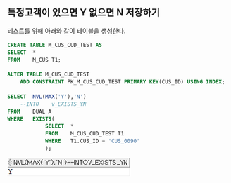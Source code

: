 ## 특정고객이 있으면 Y 없으면 N 저장하기
테스트를 위해 아래와 같이 테이블을 생성한다.

```sql
CREATE TABLE M_CUS_CUD_TEST AS
SELECT  *
FROM    M_CUS T1;

ALTER TABLE M_CUS_CUD_TEST
    ADD CONSTRAINT PK_M_CUS_CUD_TEST PRIMARY KEY(CUS_ID) USING INDEX;

SELECT  NVL(MAX('Y'),'N')
    --INTO    v_EXISTS_YN
FROM    DUAL A
WHERE   EXISTS(
            SELECT  *
            FROM    M_CUS_CUD_TEST T1
            WHERE   T1.CUS_ID = 'CUS_0090'
            );
```
<img src="picture/그림63.png" />